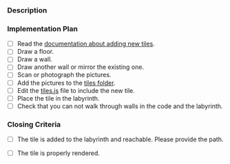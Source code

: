 ### Description
<!-- Please describe what you like to do. -->





### Implementation Plan
<!-- These are implementation hints that should help you complete the task.
     Please check them when you completed them and include the pull request link. -->

- [ ] Read the [documentation about adding new tiles].
- [ ] Draw a floor.
- [ ] Draw a wall.
- [ ] Draw another wall or mirror the existing one.
- [ ] Scan or photograph the pictures.
- [ ] Add the pictures to the [tiles folder].
- [ ] Edit the [tiles.js] file to include the new tile.
- [ ] Place the tile in the labyrinth.
- [ ] Check that you can not walk through walls in the code and the labyrinth.

### Closing Criteria
<!-- When these criteria are met, we can close the issue. -->

- [ ] The tile is added to the labyrinth and reachable. Please provide the path.
- [ ] The tile is properly rendered.










[documentation about adding new tiles]: https://github.com/fossasia/labyrinth#how-to-add-new-tiles
[tiles folder]: https://github.com/fossasia/labyrinth/tree/master/tiles
[tiles.js]: https://github.com/fossasia/labyrinth/blob/master/js/tiles.js

